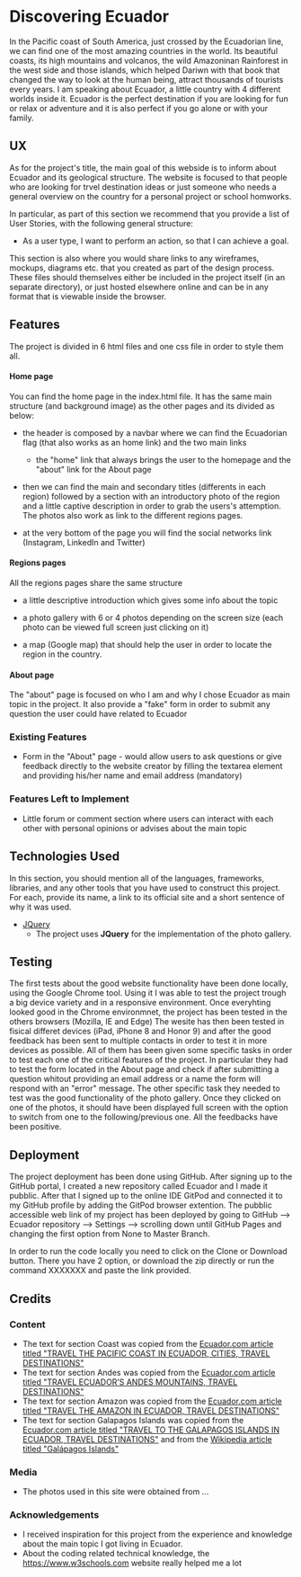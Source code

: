 # Discovering Ecuador

In the Pacific coast of South America, just crossed by the Ecuadorian line, we can find one of the most amazing countries in the world.
Its beautiful coasts, its high mountains and volcanos, the wild Amazoninan Rainforest in the west side and those islands, which helped Dariwn
with that book that changed the way to look at the human being, attract thousands of tourists every years.
I am speaking about Ecuador, a little country with 4 different worlds inside it. Ecuador is the perfect destination if you are looking for
fun or relax or adventure and it is also perfect if you go alone or with your family.

## UX

As for the project's title, the main goal of this webside is to inform about Ecuador and its geological structure. The website is
focused to that people who are looking for trvel destination ideas or just someone who needs a general overview on the country for a personal
project or school homworks.

In particular, as part of this section we recommend that you provide a list of User Stories, with the following general structure:
- As a user type, I want to perform an action, so that I can achieve a goal.

This section is also where you would share links to any wireframes, mockups, diagrams etc. that you created as part of the design process. These files should themselves either be included in the project itself (in an separate directory), or just hosted elsewhere online and can be in any format that is viewable inside the browser.

## Features

The project is divided in 6 html files and one css file in order to style them all.

#### Home page

You can find the home page in the index.html file.
It has the same main structure (and background image) as the other pages and its divided as below:

- the header is composed by a navbar where we can find the Ecuadorian flag (that also works as an home link) and the two main links
    - the "home" link that always brings the user to the homepage and the "about" link for the About page

- then we can find the main and secondary titles (differents in each region) followed by a section with an introductory photo of the region
  and a little captive description in order to grab the users's attemption. The photos also work as link to the different regions pages.

- at the very bottom of the page you will find the social networks link (Instagram, LinkedIn and Twitter)

#### Regions pages

All the regions pages share the same structure

- a little descriptive introduction which gives some info about the topic

- a photo gallery with 6 or 4 photos depending on the screen size (each photo can be viewed full screen just clicking on it)

- a map (Google map) that should help the user in order to locate the region in the country.

#### About page

The "about" page is focused on who I am and why I chose Ecuador as main topic in the project.
It also provide a "fake" form in order to submit any question the user could have related to Ecuador

### Existing Features
- Form in the "About" page - would allow users to ask questions or give feedback directly to the website creator by filling the textarea element
and providing his/her name and email address (mandatory)

### Features Left to Implement
- Little forum or comment section where users can interact with each other with personal opinions or advises about the main topic

## Technologies Used

In this section, you should mention all of the languages, frameworks, libraries, and any other tools that you have used to construct this project. For each, provide its name, a link to its official site and a short sentence of why it was used.

- [JQuery](https://jquery.com)
    - The project uses **JQuery** for the implementation of the photo gallery.


## Testing

The first tests about the good website functionality have been done locally, using the Google Chrome tool. Using it I was able to test the project trough a big device variety
and in a responsive environment.
Once everyhting looked good in the Chrome environmnet, the project has been tested in the others browsers (Mozilla, IE and Edge)
The wesite has then been tested in fisical differet devices (iPad, iPhone 8 and Honor 9) and after the good feedback has been sent to multiple contacts in order to test it
in more devices as possible.
All of them has been given some specific tasks in order to test each one of the critical features of the project.
In particular they had to test the form located in the About page and check if after submitting a question whitout providing an email address or a name the form will respond
with an "error" message.
The other specific task they needed to test was the good functionality of the photo gallery. Once they clicked on one of the photos, it should have been displayed full screen
with the option to switch from one to the following/previous one.
All the feedbacks have been positive.



## Deployment

The project deployment has been done using GitHub.
After signing up to the GitHub portal, I created a new repository called Ecuador and I made it pubblic.
After that I signed up to the online IDE GitPod and connected it to my GitHub profile by adding the GitPod browser extention.
The pubblic accessible web link of my project has been deployed by going to GitHub --> Ecuador repository --> Settings --> scrolling down until GitHub Pages and
changing the first option from None to Master Branch.

In order to run the code locally you need to click on the Clone or Download button. There you have 2 option, or download the zip directly or run the command XXXXXXX and paste the link provided.


## Credits

### Content
- The text for section Coast was copied from the [Ecuador.com article titled "TRAVEL THE PACIFIC COAST IN ECUADOR, CITIES, TRAVEL DESTINATIONS"](http://www.ecuador.com/regions/costa-coastline/)
- The text for section Andes was copied from the [Ecuador.com article titled "TRAVEL ECUADOR’S ANDES MOUNTAINS, TRAVEL DESTINATIONS"](http://www.ecuador.com/regions/sierra-andes/)
- The text for section Amazon was copied from the [Ecuador.com article titled "TRAVEL THE AMAZON IN ECUADOR, TRAVEL DESTINATIONS"](http://www.ecuador.com/regions/oriente-amazon/)
- The text for section Galapagos Islands was copied from the [Ecuador.com article titled "TRAVEL TO THE GALAPAGOS ISLANDS IN ECUADOR, TRAVEL DESTINATIONS"](http://www.ecuador.com/regions/galapagos-islands/)
and from the [Wikipedia article titled "Galápagos Islands"](https://en.wikipedia.org/wiki/Gal%C3%A1pagos_Islands)

### Media
- The photos used in this site were obtained from ...

### Acknowledgements

- I received inspiration for this project from the experience and knowledge about the main topic I got living in Ecuador.
- About the coding related technical knowledge, the https://www.w3schools.com website really helped me a lot